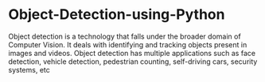# Object-Detection-using-Python
Object detection is a technology that falls under the broader domain of Computer Vision. It deals with identifying and tracking objects present in images and videos. Object detection has multiple applications such as face detection, vehicle detection, pedestrian counting, self-driving cars, security systems, etc
